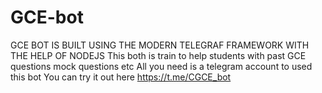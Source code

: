 # GCE-bot
GCE BOT IS BUILT USING THE MODERN TELEGRAF FRAMEWORK WITH THE HELP OF NODEJS 
This both is train to help students with past GCE questions mock questions etc
All you need is a telegram account to used this bot
You can try it out here
https://t.me/CGCE_bot
